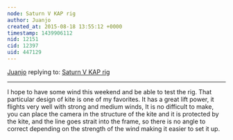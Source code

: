 ```yaml
---
node: Saturn V KAP rig
author: Juanjo
created_at: 2015-08-18 13:55:12 +0000
timestamp: 1439906112
nid: 12151
cid: 12397
uid: 447129
---
```




[Juanjo](../profile/Juanjo) replying to: [Saturn V KAP rig](../notes/Juanjo/08-17-2015/saturn-v-kap-rig)

----
I hope to have some wind this weekend and be able to test the rig.
That particular design of kite is one of my favorites. It has a great lift power, it flights very well with strong and medium winds, It is no difficult to make, you can place the camera in the structure of the kite and it is protected by the kite, and the line goes strait into the frame, so there is no angle to correct depending on the strength of the wind making it easier to set it up.
